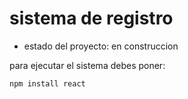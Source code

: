 <h1>sistema de registro</h1>

- estado del proyecto: en construccion

para ejecutar el sistema debes poner:

```npm install react```
